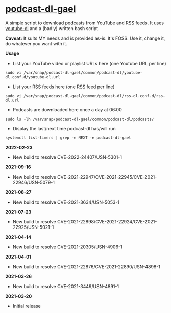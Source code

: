 # [podcast-dl-gael](https://snapcraft.io/podcast-dl-gael)

A simple script to download podcasts from YouTube and RSS feeds. It uses [youtube-dl](https://youtube-dl.org/) and a (badly) written bash script.

**Caveat:** It suits MY needs and is provided as-is. It's FOSS. Use it, change it, do whatever you want with it.

**Usage**

* List your YouTube video or playlist URLs here (one Youtube URL per line)
```
sudo vi /var/snap/podcast-dl-gael/common/podcast-dl/youtube-dl.conf.d/youtube-dl.url
```

* List your RSS feeds here (one RSS feed per line)
```
sudo vi /var/snap/podcast-dl-gael/common/podcast-dl/rss-dl.conf.d/rss-dl.url
```

* Podcasts are downloaded here once a day at 06:00
```
sudo ls -lh /var/snap/podcast-dl-gael/common/podcast-dl/podcasts/
```

* Display the last/next time podcast-dl has/will run
```
systemctl list-timers | grep -e NEXT -e podcast-dl-gael
```

**2022-02-23**
* New build to resolve CVE-2022-24407/USN-5301-1

**2021-09-16**
* New build to resolve CVE-2021-22947/CVE-2021-22945/CVE-2021-22946/USN-5079-1

**2021-08-27**
* New build to resolve CVE-2021-3634/USN-5053-1

**2021-07-23**
* New build to resolve CVE-2021-22898/CVE-2021-22924/CVE-2021-22925/USN-5021-1

**2021-04-14**
* New build to resolve CVE-2021-20305/USN-4906-1

**2021-04-01**
* New build to resolve CVE-2021-22876/CVE-2021-22890/USN-4898-1

**2021-03-26**
* New build to resolve CVE-2021-3449/USN-4891-1

**2021-03-20**
* Initial release
